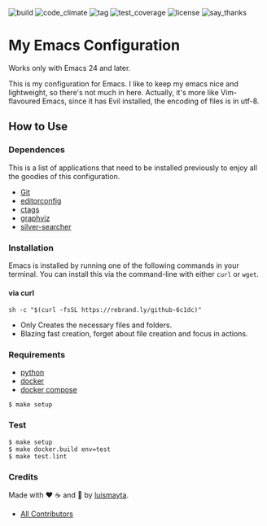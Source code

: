 ![build](https://travis-ci.org/luismayta/emacs.d.svg) ![code_climate](https://codeclimate.com/github/luismayta/emacs.d/badges/gpa.svg) ![tag](https://img.shields.io/github/tag/luismayta/emacs.d.svg?maxAge=2592000) ![test_coverage](https://codeclimate.com/github/luismayta/emacs.d/badges/coverage.svg) ![license](https://img.shields.io/github/license/mashape/apistatus.svg?style=flat-square) ![say_thanks](https://img.shields.io/badge/SayThanks.io-%E2%98%BC-1EAEDB.svg?style=flat-square)

# My Emacs Configuration

Works only with Emacs 24 and later.

This is my configuration for Emacs. I like to keep my emacs nice and lightweight, so there's not much in here. Actually, it's more like Vim-flavoured Emacs, since it has Evil installed, the encoding of files is in utf-8.

## How to Use

### Dependences

This is a list of applications that need to be installed previously to enjoy all the goodies of this configuration.

- [Git](http://git-scm.com/)
- [editorconfig](http://editorconfig.org)
- [ctags](http://ctags.sourceforge.net)
- [graphviz](http://www.graphviz.or)
- [silver-searcher](https://github.com/ggreer/the_silver_searcher)

### Installation

Emacs is installed by running one of the following commands in your terminal. You can install this via the command-line with either `curl` or `wget`.

#### via curl

```{.sourceCode .bash}
sh -c "$(curl -fsSL https://rebrand.ly/github-6c1dc)"
```

- Only Creates the necessary files and folders.
- Blazing fast creation, forget about file creation and focus in actions.

### Requirements

- [python](https://www.python.org)
- [docker](https://www.docker.io)
- [docker compose](https://docs.docker.com/compose)

```{.sourceCode .bash}
$ make setup
```

### Test

```{.sourceCode .bash}
$ make setup
$ make docker.build env=test
$ make test.lint
```

### Credits

Made with :heart: :coffee:️ and :pizza: by [luismayta](https://github.com/luismayta).

- [All Contributors](docs/authors.md)
